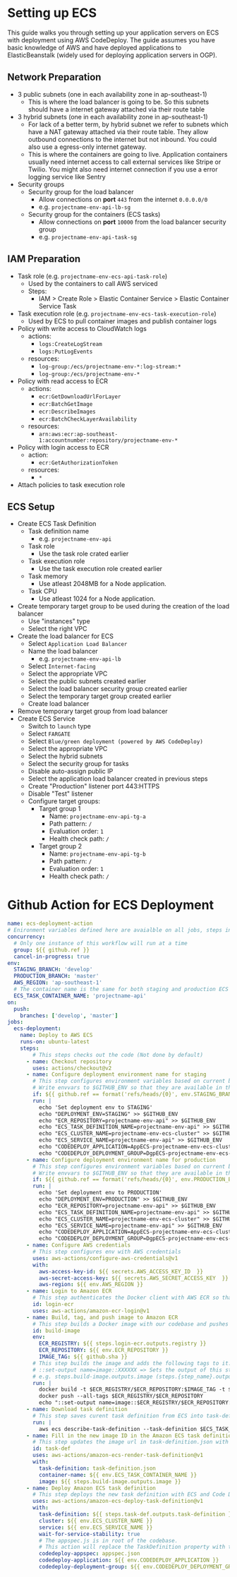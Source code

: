 # Setting up ECS

This guide walks you through setting up your application servers on ECS with deployment using AWS CodeDeploy. The guide assumes you have basic knowledge of AWS and have deployed applications to ElasticBeanstalk (widely used for deploying application servers in OGP).

## Network Preparation
- 3 public subnets (one in each availability zone in ap-southeast-1)
  - This is where the load balancer is going to be. So this subnets should have a internet gateway attached via their route table
- 3 hybrid subnets (one in each availability zone in ap-southeast-1)
  - For lack of a better term, by hybrid subnet we refer to subnets which have a NAT gateway attached via their route table. They allow outbound connections to the internet but not inbound. You could also use a egress-only internet gateway.
  - This is where the containers are going to live. Application containers usually need internet access to call external services like Stripe or Twilio. You might also need internet connection if you use a error logging service like Sentry
- Security groups
  - Security group for the load balancer
    - Allow connections on **port** `443` from the internet `0.0.0.0/0`
    - e.g. `projectname-env-api-lb-sg`
  - Security group for the containers (ECS tasks)
    - Allow connections on **port** `10000` from the load balancer security group
    - e.g. `projectname-env-api-task-sg`

## IAM Preparation
- Task role (e.g. `projectname-env-ecs-api-task-role`)
  - Used by the containers to call AWS serviced
  - Steps:
    - IAM > Create Role > Elastic Container Service > Elastic Container Service Task
- Task execution role (e.g. `projectname-env-ecs-task-execution-role`)
  - Used by ECS to pull container images and publish container logs
- Policy with write access to CloudWatch logs
  - actions:
    - `logs:CreateLogStream`
    - `logs:PutLogEvents`
  - resources:
    - `log-group:/ecs/projectname-env-*:log-stream:*`
    - `log-group:/ecs/projectname-env-*`
- Policy with read access to ECR
    - actions:
      - `ecr:GetDownloadUrlForLayer`
      - `ecr:BatchGetImage`
      - `ecr:DescribeImages`
      - `ecr:BatchCheckLayerAvailability`
    - resources:
      - `arn:aws:ecr:ap-southeast-1:accountnumber:repository/projectname-env-*`
- Policy with login access to ECR
    - action:
      - `ecr:GetAuthorizationToken`
    - resources:
      - `*`
- Attach policies to task execution role

## ECS Setup
- Create ECS Task Definition
  - Task definition name
    - e.g. `projectname-env-api`
  - Task role
    - Use the task role crated earlier
  - Task execution role
    - Use the task execution role created earlier
  - Task memory
    - Use atleast 2048MB for a Node application.
  - Task CPU
    - Use atleast 1024 for a Node application.
- Create temporary target group to be used during the creation of the load balancer
  - Use "instances" type
  - Select the right VPC
- Create the load balancer for ECS
  - Select `Application Load Balancer`
  - Name the load balancer
    - e.g. `projectname-env-api-lb`
  - Select `Internet-facing`
  - Select the appropriate VPC
  - Select the public subnets created earlier
  - Select the load balancer security group created earlier
  - Select the temporary target group created earlier
  - Create load balancer
- Remove temporary target group from load balancer
- Create ECS Service
  - Switch to `launch` type
  - Select `FARGATE`
  - Select `Blue/green deployment (powered by AWS CodeDeploy)`
  - Select the appropriate VPC
  - Select the hybrid subnets
  - Select the security group for tasks
  - Disable auto-assign public IP
  - Select the application load balancer created in previous steps
  - Create "Production" listener port 443:HTTPS
  - Disable "Test" listener
  - Configure target groups:
    - Target group 1
      - Name: `projectname-env-api-tg-a`
      - Path pattern: `/`
      - Evaluation order: `1`
      - Health check path: `/`
    - Target group 2
      - Name: `projectname-env-api-tg-b`
      - Path pattern: `/`
      - Evaluation order: `1`
      - Health check path: `/`
# Github Action for ECS Deployment
``` yaml
name: ecs-deployment-action
# Enironment variables defined here are avaialble on all jobs, steps in this workflow
concurrency:
  # Only one instance of this workflow will run at a time
  group: ${{ github.ref }}
  cancel-in-progress: true
env:
  STAGING_BRANCH: 'develop'
  PRODUCTION_BRANCH: 'master'
  AWS_REGION: 'ap-southeast-1'
  # The container name is the same for both staging and production ECS tasks
  ECS_TASK_CONTAINER_NAME: 'projectname-api'
on:
  push:
    branches: ['develop', 'master']
jobs:
  ecs-deployment:
    name: Deploy to AWS ECS
    runs-on: ubuntu-latest
    steps:
        # This steps checks out the code (Not done by default)
      - name: Checkout repository
        uses: actions/checkout@v2
      - name: Configure deployment environment name for staging
        # This step configures environment variables based on current branch
        # Write envvars to $GITHUB_ENV so that they are available in the following steps too
        if: ${{ github.ref == format('refs/heads/{0}', env.STAGING_BRANCH) }}
        run: |
          echo 'Set deployment env to STAGING'
          echo "DEPLOYMENT_ENV=STAGING" >> $GITHUB_ENV
          echo "ECR_REPOSITORY=projectname-env-api" >> $GITHUB_ENV
          echo "ECS_TASK_DEFINITION_NAME=projectname-env-api" >> $GITHUB_ENV
          echo "ECS_CLUSTER_NAME=projectname-env-ecs-cluster" >> $GITHUB_ENV
          echo "ECS_SERVICE_NAME=projectname-env-api" >> $GITHUB_ENV
          echo "CODEDEPLOY_APPLICATION=AppECS-projectname-env-ecs-cluster-projectname-env-api" >> $GITHUB_ENV
          echo "CODEDEPLOY_DEPLOYMENT_GROUP=DgpECS-projectname-env-ecs-cluster-projectname-env-api" >> $GITHUB_ENV
      - name: Configure deployment environment name for production
        # This step configures environment variables based on current branch
        # Write envvars to $GITHUB_ENV so that they are available in the following steps too
        if: ${{ github.ref == format('refs/heads/{0}', env.PRODUCTION_BRANCH) }}
        run: |
          echo 'Set deployment env to PRODUCTION'
          echo "DEPLOYMENT_ENV=PRODUCTION" >> $GITHUB_ENV
          echo "ECR_REPOSITORY=projectname-env-api" >> $GITHUB_ENV
          echo "ECS_TASK_DEFINITION_NAME=projectname-env-api" >> $GITHUB_ENV
          echo "ECS_CLUSTER_NAME=projectname-env-ecs-cluster" >> $GITHUB_ENV
          echo "ECS_SERVICE_NAME=projectname-env-api" >> $GITHUB_ENV
          echo "CODEDEPLOY_APPLICATION=AppECS-projectname-env-ecs-cluster-projectname-env-api" >> $GITHUB_ENV
          echo "CODEDEPLOY_DEPLOYMENT_GROUP=DgpECS-projectname-env-ecs-cluster-projectname-env-api" >> $GITHUB_ENV
      - name: Configure AWS credentials
        # This step configures env with AWS credentials
        uses: aws-actions/configure-aws-credentials@v1
        with:
          aws-access-key-id: ${{ secrets.AWS_ACCESS_KEY_ID  }}
          aws-secret-access-key: ${{ secrets.AWS_SECRET_ACCESS_KEY  }}
          aws-region: ${{ env.AWS_REGION }}
      - name: Login to Amazon ECR
        # This step authenticates the Docker client with AWS ECR so that we can push images to it
        id: login-ecr
        uses: aws-actions/amazon-ecr-login@v1
      - name: Build, tag, and push image to Amazon ECR
        # This step builds a Docker image with our codebase and pushes the image to ECR
        id: build-image
        env:
          ECR_REGISTRY: ${{ steps.login-ecr.outputs.registry }}
          ECR_REPOSITORY: ${{ env.ECR_REPOSITORY }}
          IMAGE_TAG: ${{ github.sha }}
        # This step builds the image and adds the following tags to it: latest and current SHA commit
        # ::set-output name=image::XXXXXX => Sets the output of this step to be used in other steps
        # e.g. steps.build-image.outputs.image (steps.{step_name}.outputs.{key_name})
        run: |
          docker build -t $ECR_REGISTRY/$ECR_REPOSITORY:$IMAGE_TAG -t $ECR_REGISTRY/$ECR_REPOSITORY:latest .
          docker push --all-tags $ECR_REGISTRY/$ECR_REPOSITORY
          echo "::set-output name=image::$ECR_REGISTRY/$ECR_REPOSITORY:$IMAGE_TAG"
      - name: Download task definition
        # This step saves curent task definition from ECS into task-definition.json
        run: |
          aws ecs describe-task-definition --task-definition $ECS_TASK_DEFINITION_NAME --query taskDefinition > task-definition.json
      - name: Fill in the new image ID in the Amazon ECS task definition
        # This step updates the image url in task-definition.json with the url of image we just pushed
        id: task-def
        uses: aws-actions/amazon-ecs-render-task-definition@v1
        with:
          task-definition: task-definition.json
          container-name: ${{ env.ECS_TASK_CONTAINER_NAME }}
          image: ${{ steps.build-image.outputs.image }}
      - name: Deploy Amazon ECS task definition
        # This step deploys the new task definition with ECS and Code Deploy
        uses: aws-actions/amazon-ecs-deploy-task-definition@v1
        with:
          task-definition: ${{ steps.task-def.outputs.task-definition }}
          cluster: ${{ env.ECS_CLUSTER_NAME }}
          service: ${{ env.ECS_SERVICE_NAME }}
          wait-for-service-stability: true
          # The appspec.js is in root of the codebase.
          # This action will replace the TaskDefinition property with the task definition version created above.
          codedeploy-appspec: appspec.json
          codedeploy-application: ${{ env.CODEDEPLOY_APPLICATION }}
          codedeploy-deployment-group: ${{ env.CODEDEPLOY_DEPLOYMENT_GROUP }}
```
